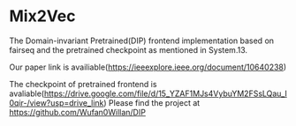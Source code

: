 # Mix2Vec

The Domain-invariant Pretrained(DIP) frontend implementation based on fairseq and the pretrained checkpoint as mentioned in System.13.

Our paper link is availiable(https://ieeexplore.ieee.org/document/10640238)

The checkpoint of pretrained frontend is avaliable(https://drive.google.com/file/d/15_YZAF1MJs4VybuYM2FSsLQau_I0qir-/view?usp=drive_link)
Please find the project at https://github.com/Wufan0Willan/DIP
